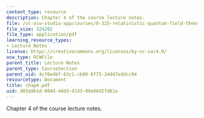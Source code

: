 ```yaml
---
content_type: resource
description: Chapter 4 of the course lecture notes.
file: /ol-ocw-studio-app/courses/8-325-relativistic-quantum-field-theory-iii-spring-2003/d03a9b1d084448d3d14309e06d2fd81a_chap4.pdf
file_size: 324202
file_type: application/pdf
learning_resource_types:
- Lecture Notes
license: https://creativecommons.org/licenses/by-nc-sa/4.0/
ocw_type: OCWFile
parent_title: Lecture Notes
parent_type: CourseSection
parent_uid: 4cf0e4bf-63c1-cb09-6f75-24d47eddcc94
resourcetype: Document
title: chap4.pdf
uid: d03a9b1d-0844-48d3-d143-09e06d2fd81a
---
```

Chapter 4 of the course lecture notes.